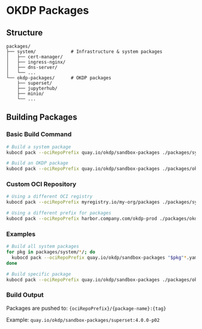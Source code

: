 # OKDP Packages

## Structure

```
packages/
├── system/             # Infrastructure & system packages
│   ├── cert-manager/
│   ├── ingress-nginx/
│   ├── dns-server/
│   └── ...
└── okdp-packages/      # OKDP packages
    ├── superset/
    ├── jupyterhub/
    ├── minio/
    └── ...
```

## Building Packages

### Basic Build Command

```bash
# Build a system package
kubocd pack --ociRepoPrefix quay.io/okdp/sandbox-packages ./packages/system/cert-manager/cert-manager.yaml

# Build an OKDP package
kubocd pack --ociRepoPrefix quay.io/okdp/sandbox-packages ./packages/okdp-packages/superset/superset.yaml
```

### Custom OCI Repository

```bash
# Using a different OCI registry
kubocd pack --ociRepoPrefix myregistry.io/my-org/packages ./packages/system/cert-manager/cert-manager.yaml

# Using a different prefix for packages
kubocd pack --ociRepoPrefix harbor.company.com/okdp-prod ./packages/okdp-packages/jupyterhub/jupyterhub.yaml
```

### Examples

```bash
# Build all system packages
for pkg in packages/system/*/; do
  kubocd pack --ociRepoPrefix quay.io/okdp/sandbox-packages "$pkg"*.yaml
done

# Build specific package
kubocd pack --ociRepoPrefix quay.io/okdp/sandbox-packages ./packages/okdp-packages/minio/minio.yaml
```

### Build Output

Packages are pushed to: `{ociRepoPrefix}/{package-name}:{tag}`

Example: `quay.io/okdp/sandbox-packages/superset:4.0.0-p02` 